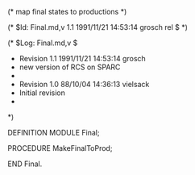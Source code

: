 (* map final states to productions *)

(* $Id: Final.md,v 1.1 1991/11/21 14:53:14 grosch rel $ *)

(* $Log: Final.md,v $
 * Revision 1.1  1991/11/21  14:53:14  grosch
 * new version of RCS on SPARC
 *
 * Revision 1.0  88/10/04  14:36:13  vielsack
 * Initial revision
 * 
 *)

DEFINITION MODULE Final;

  PROCEDURE MakeFinalToProd;

END Final.
